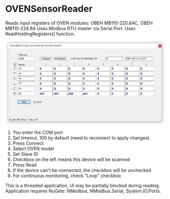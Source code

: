 # OVENSensorReader
Reads input registers of OVEN modules: ОВЕН MB110-220.8AC, ОВЕН MB110-224.8A
Uses Modbus RTU master via Serial Port. Uses ReadHoldingRegisters() function.

![](form.png)

1. You enter the COM port
2. Set timeout, 100 by default (need to reconnect to apply changes)
3. Press Connect
4. Select OVEN model
5. Set Slave ID
6. Checkbox on the left means this device will be scanned
7. Press Read
8. If the device can't be connected, the checkbox will be unchecked
9. For continuous monitoring, check "Loop" checkbox

This is a threaded application, UI may be partially blocked during reading.
Application requires NuGets: NModbus, NModbus.Serial, System.IO.Ports.
